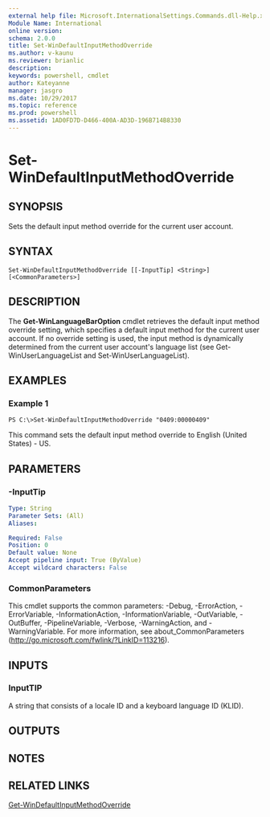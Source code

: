 ```yaml
---
external help file: Microsoft.InternationalSettings.Commands.dll-Help.xml
Module Name: International
online version: 
schema: 2.0.0
title: Set-WinDefaultInputMethodOverride
ms.author: v-kaunu
ms.reviewer: brianlic
description: 
keywords: powershell, cmdlet
author: Kateyanne
manager: jasgro
ms.date: 10/29/2017
ms.topic: reference
ms.prod: powershell
ms.assetid: 1AD0FD7D-D466-400A-AD3D-196B714B8330
---
```


# Set-WinDefaultInputMethodOverride

## SYNOPSIS
Sets the default input method override for the current user account.

## SYNTAX

```
Set-WinDefaultInputMethodOverride [[-InputTip] <String>] [<CommonParameters>]
```

## DESCRIPTION
The **Get-WinLanguageBarOption** cmdlet retrieves the default input method override setting, which specifies a default input method for the current user account. 
If no override setting is used, the input method is dynamically determined from the current user account's language list (see Get-WinUserLanguageList and Set-WinUserLanguageList).

## EXAMPLES

### Example 1
```
PS C:\>Set-WinDefaultInputMethodOverride "0409:00000409"
```

This command sets the default input method override to English (United States) - US.

## PARAMETERS

### -InputTip


```yaml
Type: String
Parameter Sets: (All)
Aliases: 

Required: False
Position: 0
Default value: None
Accept pipeline input: True (ByValue)
Accept wildcard characters: False
```

### CommonParameters
This cmdlet supports the common parameters: -Debug, -ErrorAction, -ErrorVariable, -InformationAction, -InformationVariable, -OutVariable, -OutBuffer, -PipelineVariable, -Verbose, -WarningAction, and -WarningVariable. For more information, see about_CommonParameters (http://go.microsoft.com/fwlink/?LinkID=113216).

## INPUTS

### InputTIP
A string that consists of a locale ID and a keyboard language ID (KLID).

## OUTPUTS

## NOTES

## RELATED LINKS

[Get-WinDefaultInputMethodOverride](./Get-WinDefaultInputMethodOverride.md)

